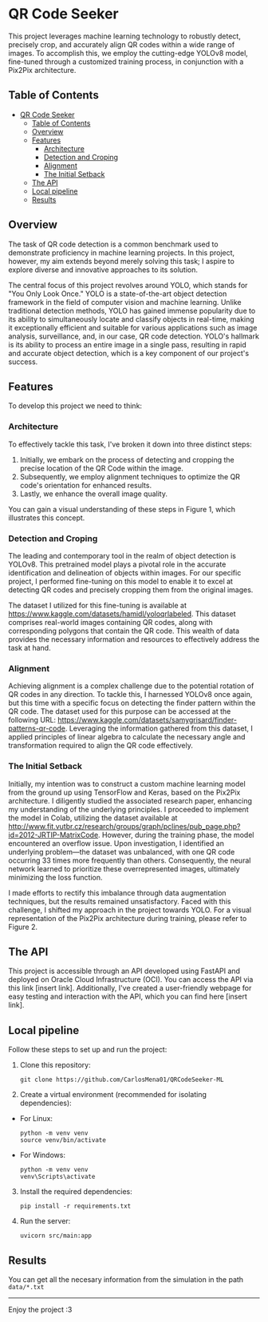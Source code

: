 # QR Code Seeker

This project leverages machine learning technology to robustly detect, precisely crop, and accurately align QR codes within a wide range of images. To accomplish this, we employ the cutting-edge YOLOv8 model, fine-tuned through a customized training process, in conjunction with a Pix2Pix architecture.

## Table of Contents

- [QR Code Seeker](#qr-code-seeker)
  - [Table of Contents](#table-of-contents)
  - [Overview](#overview)
  - [Features](#features)
    - [Architecture](#architecture)
    - [Detection and Croping](#detection-and-croping)
    - [Alignment](#alignment)
    - [The Initial Setback](#the-initial-setback)
  - [The API](#the-api)
  - [Local pipeline](#local-pipeline)
  - [Results](#results)

## Overview

The task of QR code detection is a common benchmark used to demonstrate proficiency in machine learning projects. In this project, however, my aim extends beyond merely solving this task; I aspire to explore diverse and innovative approaches to its solution.

The central focus of this project revolves around YOLO, which stands for "You Only Look Once." YOLO is a state-of-the-art object detection framework in the field of computer vision and machine learning. Unlike traditional detection methods, YOLO has gained immense popularity due to its ability to simultaneously locate and classify objects in real-time, making it exceptionally efficient and suitable for various applications such as image analysis, surveillance, and, in our case, QR code detection. YOLO's hallmark is its ability to process an entire image in a single pass, resulting in rapid and accurate object detection, which is a key component of our project's success.

## Features

To develop this project we need to think:

### Architecture

To effectively tackle this task, I've broken it down into three distinct steps:
1. Initially, we embark on the process of detecting and cropping the precise location of the QR Code within the image. 
2. Subsequently, we employ alignment techniques to optimize the QR code's orientation for enhanced results. 
3. Lastly, we enhance the overall image quality. 

You can gain a visual understanding of these steps in Figure 1, which illustrates this concept.


### Detection and Croping

The leading and contemporary tool in the realm of object detection is YOLOv8. This pretrained model plays a pivotal role in the accurate identification and delineation of objects within images. For our specific project, I performed fine-tuning on this model to enable it to excel at detecting QR codes and precisely cropping them from the original images.

The dataset I utilized for this fine-tuning is available at https://www.kaggle.com/datasets/hamidl/yoloqrlabeled. This dataset comprises real-world images containing QR codes, along with corresponding polygons that contain the QR code. This wealth of data provides the necessary information and resources to effectively address the task at hand.

### Alignment

Achieving alignment is a complex challenge due to the potential rotation of QR codes in any direction. To tackle this, I harnessed YOLOv8 once again, but this time with a specific focus on detecting the finder pattern within the QR code. The dataset used for this purpose can be accessed at the following URL: https://www.kaggle.com/datasets/samygrisard/finder-patterns-qr-code. Leveraging the information gathered from this dataset, I applied principles of linear algebra to calculate the necessary angle and transformation required to align the QR code effectively.

### The Initial Setback

Initially, my intention was to construct a custom machine learning model from the ground up using TensorFlow and Keras, based on the Pix2Pix architecture. I diligently studied the associated research paper, enhancing my understanding of the underlying principles. I proceeded to implement the model in Colab, utilizing the dataset available at http://www.fit.vutbr.cz/research/groups/graph/pclines/pub_page.php?id=2012-JRTIP-MatrixCode. However, during the training phase, the model encountered an overflow issue. Upon investigation, I identified an underlying problem—the dataset was unbalanced, with one QR code occurring 33 times more frequently than others. Consequently, the neural network learned to prioritize these overrepresented images, ultimately minimizing the loss function.

I made efforts to rectify this imbalance through data augmentation techniques, but the results remained unsatisfactory. Faced with this challenge, I shifted my approach in the project towards YOLO. For a visual representation of the Pix2Pix architecture during training, please refer to Figure 2.

## The API

This project is accessible through an API developed using FastAPI and deployed on Oracle Cloud Infrastructure (OCI). You can access the API via this link [insert link]. Additionally, I've created a user-friendly webpage for easy testing and interaction with the API, which you can find here [insert link].

## Local pipeline

Follow these steps to set up and run the project:

1. Clone this repository:
   ```
   git clone https://github.com/CarlosMena01/QRCodeSeeker-ML
   ```
2. Create a virtual environment (recommended for isolating dependencies):

- For Linux:

  ```
  python -m venv venv
  source venv/bin/activate
  ```

- For Windows:
  ```
  python -m venv venv
  venv\Scripts\activate
  ```

3. Install the required dependencies:

   ```
   pip install -r requirements.txt
   ```

4. Run the server:
   ```
   uvicorn src/main:app
   ```

## Results

You can get all the necesary information from the simulation in the path `data/*.txt`

---

Enjoy the project :3